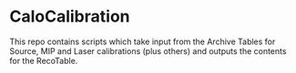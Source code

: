 # CaloCalibration
This repo contains scripts which take input from the Archive Tables for Source, MIP and Laser calibrations (plus others) and outputs the contents for the RecoTable.
